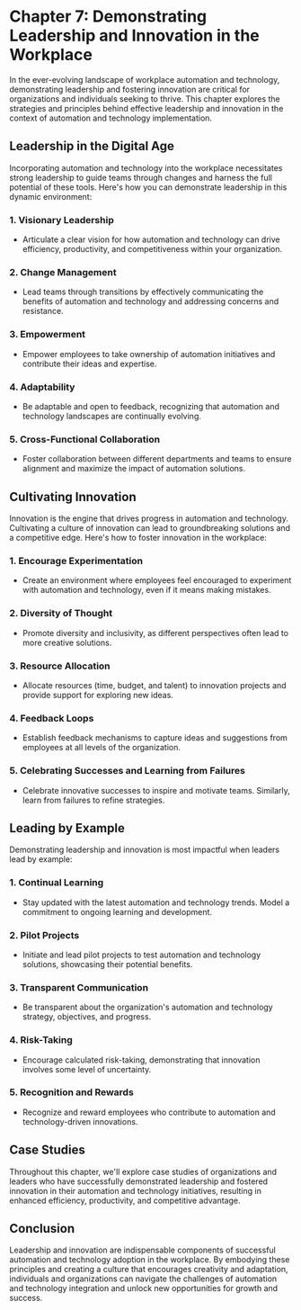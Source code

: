 Chapter 7: Demonstrating Leadership and Innovation in the Workplace
===================================================================

In the ever-evolving landscape of workplace automation and technology, demonstrating leadership and fostering innovation are critical for organizations and individuals seeking to thrive. This chapter explores the strategies and principles behind effective leadership and innovation in the context of automation and technology implementation.

Leadership in the Digital Age
-----------------------------

Incorporating automation and technology into the workplace necessitates strong leadership to guide teams through changes and harness the full potential of these tools. Here's how you can demonstrate leadership in this dynamic environment:

### 1. **Visionary Leadership**

* Articulate a clear vision for how automation and technology can drive efficiency, productivity, and competitiveness within your organization.

### 2. **Change Management**

* Lead teams through transitions by effectively communicating the benefits of automation and technology and addressing concerns and resistance.

### 3. **Empowerment**

* Empower employees to take ownership of automation initiatives and contribute their ideas and expertise.

### 4. **Adaptability**

* Be adaptable and open to feedback, recognizing that automation and technology landscapes are continually evolving.

### 5. **Cross-Functional Collaboration**

* Foster collaboration between different departments and teams to ensure alignment and maximize the impact of automation solutions.

Cultivating Innovation
----------------------

Innovation is the engine that drives progress in automation and technology. Cultivating a culture of innovation can lead to groundbreaking solutions and a competitive edge. Here's how to foster innovation in the workplace:

### 1. **Encourage Experimentation**

* Create an environment where employees feel encouraged to experiment with automation and technology, even if it means making mistakes.

### 2. **Diversity of Thought**

* Promote diversity and inclusivity, as different perspectives often lead to more creative solutions.

### 3. **Resource Allocation**

* Allocate resources (time, budget, and talent) to innovation projects and provide support for exploring new ideas.

### 4. **Feedback Loops**

* Establish feedback mechanisms to capture ideas and suggestions from employees at all levels of the organization.

### 5. **Celebrating Successes and Learning from Failures**

* Celebrate innovative successes to inspire and motivate teams. Similarly, learn from failures to refine strategies.

Leading by Example
------------------

Demonstrating leadership and innovation is most impactful when leaders lead by example:

### 1. **Continual Learning**

* Stay updated with the latest automation and technology trends. Model a commitment to ongoing learning and development.

### 2. **Pilot Projects**

* Initiate and lead pilot projects to test automation and technology solutions, showcasing their potential benefits.

### 3. **Transparent Communication**

* Be transparent about the organization's automation and technology strategy, objectives, and progress.

### 4. **Risk-Taking**

* Encourage calculated risk-taking, demonstrating that innovation involves some level of uncertainty.

### 5. **Recognition and Rewards**

* Recognize and reward employees who contribute to automation and technology-driven innovations.

Case Studies
------------

Throughout this chapter, we'll explore case studies of organizations and leaders who have successfully demonstrated leadership and fostered innovation in their automation and technology initiatives, resulting in enhanced efficiency, productivity, and competitive advantage.

Conclusion
----------

Leadership and innovation are indispensable components of successful automation and technology adoption in the workplace. By embodying these principles and creating a culture that encourages creativity and adaptation, individuals and organizations can navigate the challenges of automation and technology integration and unlock new opportunities for growth and success.
